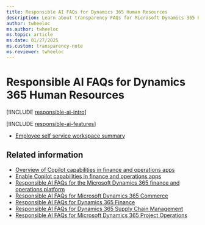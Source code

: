 ```yaml
---
title: Responsible AI FAQs for Dynamics 365 Human Resources
description: Learn about transparency FAQs for Microsoft Dynamics 365 Human Resources, with information on how AI is used, how it was tested and evaluated, and any limitations.
author: twheeloc
ms.author: twheeloc
ms.topic: article
ms.date: 01/27/2025
ms.custom: transparency-note
ms.reviewer: twheeloc
---
```


# Responsible AI FAQs for Dynamics 365 Human Resources

[!INCLUDE [responsible-ai-intro](../../includes/responsible-ai-intro.md)]

[!INCLUDE [responsible-ai-features](../../includes/responsible-ai-features.md)]

- [Employee self service workspace summary](ess-workspace-summary.md)

## Related information

- [Overview of Copilot capabilities in finance and operations apps](/dynamics365/fin-ops-core/fin-ops/copilot/copilot-for-finance-operations)
- [Enable Copilot capabilities in finance and operations apps](/dynamics365/fin-ops-core/dev-itpro/copilot/enable-copilot)
- [Responsible AI FAQs for the Microsoft Dynamics 365 finance and operations platform](/dynamics365/fin-ops-core/dev-itpro/responsible-ai/responsible-ai-overview)
- [Responsible AI FAQs for Microsoft Dynamics 365 Commerce](/dynamics365/commerce/responsible-ai/responsible-ai-overview)
- [Responsible AI FAQs for Dynamics 365 Finance](/dynamics365/finance/transparency-note)
- [Responsible AI FAQs for Dynamics 365 Supply Chain Management](/dynamics365/supply-chain/responsible-ai-overview)
- [Responsible AI FAQs for Microsoft Dynamics 365 Project Operations](/dynamics365/project-operations/responsible-ai/responsible-ai-overview)
